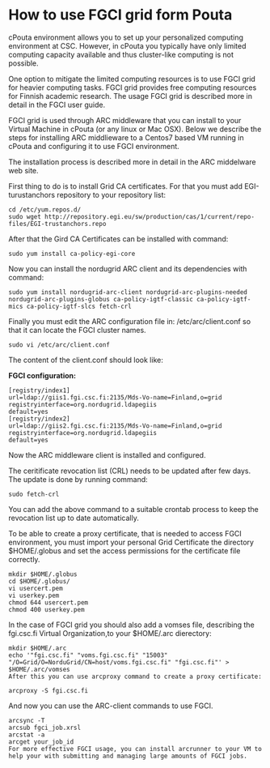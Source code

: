 # How to use FGCI grid form Pouta

cPouta environment allows you to set up your personalized computing environment at CSC. However, in cPouta you typically have only limited computing capacity available and thus cluster-like computing is not possible.

One option to mitigate the limited computing resources is to use FGCI grid for heavier computing tasks. FGCI grid provides free computing resources for Finnish academic research. The usage FGCI grid is described more in detail in the FGCI user guide.

FGCI grid is used through ARC middleware that you can install to your Virtual Machine in cPouta (or any linux or Mac OSX). Below we describe the steps for installing ARC middlieware to a Centos7 based VM running in cPouta and configuring it to use FGCI environment.

The installation process is described more in detail in the ARC middelware web site.

First thing to do is to install Grid CA certificates. For that you must add EGI-turustanchors repository to your repository list:

    cd /etc/yum.repos.d/
    sudo wget http://repository.egi.eu/sw/production/cas/1/current/repo-files/EGI-trustanchors.repo
After that the Gird CA Certificates can be installed with command:

    sudo yum install ca-policy-egi-core
Now you can install the nordugrid ARC client and its dependencies with command:

    sudo yum install nordugrid-arc-client nordugrid-arc-plugins-needed nordugrid-arc-plugins-globus ca-policy-igtf-classic ca-policy-igtf-mics ca-policy-igtf-slcs fetch-crl
Finally you must edit the ARC configuration file in: /etc/arc/client.conf so that it can locate the FGCI cluster names.

    sudo vi /etc/arc/client.conf
The content of the client.conf should look like:

**FGCI configuration:**

    [registry/index1]
    url=ldap://giis1.fgi.csc.fi:2135/Mds-Vo-name=Finland,o=grid
    registryinterface=org.nordugrid.ldapegiis
    default=yes
    [registry/index2]
    url=ldap://giis2.fgi.csc.fi:2135/Mds-Vo-name=Finland,o=grid
    registryinterface=org.nordugrid.ldapegiis
    default=yes
Now the ARC middleware client is installed and configured.

The ceritificate revocation list (CRL) needs to be updated after few days. The update is done by running command:

    sudo fetch-crl
You can add the above command to a suitable crontab process to keep the revocation list up to date automatically.

To be able to create a proxy certificate, that is needed to access FGCI environment, you must import your personal Grid Certificate the directory $HOME/.globus and set the access permissions for the certificate file correctly.

    mkdir $HOME/.globus
    cd $HOME/.globus/
    vi usercert.pem
    vi userkey.pem
    chmod 644 usercert.pem
    chmod 400 userkey.pem
In the case of FGCI grid you should also add a vomses file, describing the fgi.csc.fi Virtual Organization,to your $HOME/.arc  dierectory:

    mkdir $HOME/.arc
    echo '"fgi.csc.fi" "voms.fgi.csc.fi" "15003" "/O=Grid/O=NorduGrid/CN=host/voms.fgi.csc.fi" "fgi.csc.fi"' > $HOME/.arc/vomses
    After this you can use arcproxy command to create a proxy certificate:

    arcproxy -S fgi.csc.fi

And now you can use the ARC-client commands to use FGCI.

    arcsync -T
    arcsub fgci_job.xrsl
    arcstat -a
    arcget your_job_id
    For more effective FGCI usage, you can install arcrunner to your VM to help your with submitting and managing large amounts of FGCI jobs.




